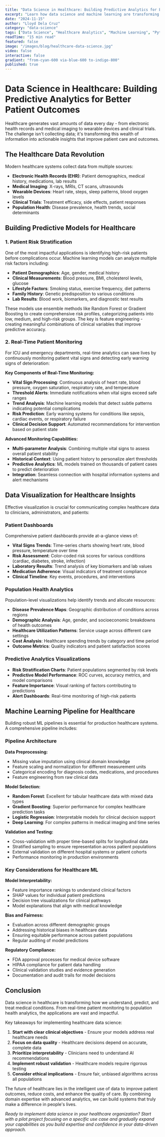 ```yaml
---
title: "Data Science in Healthcare: Building Predictive Analytics for Better Patient Outcomes"
excerpt: "Learn how data science and machine learning are transforming healthcare analytics, from predictive modeling to real-time patient monitoring and population health insights."
date: "2024-11-15"
author: "Lloyd Dela Cruz"
category: "data-science"
tags: ["Data Science", "Healthcare Analytics", "Machine Learning", "Python", "Predictive Modeling"]
readTime: "15 min read"
featured: false
image: "/images/blog/healthcare-data-science.jpg"
video: false
interactive: false
gradient: "from-cyan-600 via-blue-600 to-indigo-800"
published: true
---
```


# Data Science in Healthcare: Building Predictive Analytics for Better Patient Outcomes

Healthcare generates vast amounts of data every day - from electronic health records and medical imaging to wearable devices and clinical trials. The challenge isn't collecting data; it's transforming this wealth of information into actionable insights that improve patient care and outcomes.

## The Healthcare Data Revolution

Modern healthcare systems collect data from multiple sources:

- **Electronic Health Records (EHR)**: Patient demographics, medical history, medications, lab results
- **Medical Imaging**: X-rays, MRIs, CT scans, ultrasounds
- **Wearable Devices**: Heart rate, steps, sleep patterns, blood oxygen levels
- **Clinical Trials**: Treatment efficacy, side effects, patient responses
- **Population Health**: Disease prevalence, health trends, social determinants

## Building Predictive Models for Healthcare

### 1. **Patient Risk Stratification**

One of the most impactful applications is identifying high-risk patients before complications occur. Machine learning models can analyze multiple risk factors including:

- **Patient Demographics**: Age, gender, medical history
- **Clinical Measurements**: Blood pressure, BMI, cholesterol levels, glucose
- **Lifestyle Factors**: Smoking status, exercise frequency, diet patterns
- **Family History**: Genetic predisposition to various conditions
- **Lab Results**: Blood work, biomarkers, and diagnostic test results

These models use ensemble methods like Random Forest or Gradient Boosting to create comprehensive risk profiles, categorizing patients into low, medium, and high-risk groups. The key is feature engineering - creating meaningful combinations of clinical variables that improve predictive accuracy.

### 2. **Real-Time Patient Monitoring**

For ICU and emergency departments, real-time analytics can save lives by continuously monitoring patient vital signs and detecting early warning signs of deterioration:

**Key Components of Real-Time Monitoring:**

- **Vital Sign Processing**: Continuous analysis of heart rate, blood pressure, oxygen saturation, respiratory rate, and temperature
- **Threshold Alerts**: Immediate notifications when vital signs exceed safe ranges
- **Trend Analysis**: Machine learning models that detect subtle patterns indicating potential complications
- **Risk Prediction**: Early warning systems for conditions like sepsis, cardiac events, or respiratory failure
- **Clinical Decision Support**: Automated recommendations for intervention based on patient state

**Advanced Monitoring Capabilities:**

- **Multi-parameter Analysis**: Combining multiple vital signs to assess overall patient stability
- **Historical Context**: Using patient history to personalize alert thresholds
- **Predictive Analytics**: ML models trained on thousands of patient cases to predict deterioration
- **Integration**: Seamless connection with hospital information systems and alert mechanisms

## Data Visualization for Healthcare Insights

Effective visualization is crucial for communicating complex healthcare data to clinicians, administrators, and patients:

### **Patient Dashboards**

Comprehensive patient dashboards provide at-a-glance views of:

- **Vital Signs Trends**: Time-series charts showing heart rate, blood pressure, temperature over time
- **Risk Assessment**: Color-coded risk scores for various conditions (cardiac, diabetes, stroke, infection)
- **Laboratory Results**: Trend analysis of key biomarkers and lab values
- **Medication Adherence**: Visual indicators of treatment compliance
- **Clinical Timeline**: Key events, procedures, and interventions

### **Population Health Analytics**

Population-level visualizations help identify trends and allocate resources:

- **Disease Prevalence Maps**: Geographic distribution of conditions across regions
- **Demographic Analysis**: Age, gender, and socioeconomic breakdowns of health outcomes
- **Healthcare Utilization Patterns**: Service usage across different care settings
- **Cost Analysis**: Healthcare spending trends by category and time period
- **Outcome Metrics**: Quality indicators and patient satisfaction scores

### **Predictive Analytics Visualizations**

- **Risk Stratification Charts**: Patient populations segmented by risk levels
- **Predictive Model Performance**: ROC curves, accuracy metrics, and model comparisons
- **Feature Importance**: Visual ranking of factors contributing to predictions
- **Alert Dashboards**: Real-time monitoring of high-risk patients

## Machine Learning Pipeline for Healthcare

Building robust ML pipelines is essential for production healthcare systems. A comprehensive pipeline includes:

### **Pipeline Architecture**

**Data Preprocessing:**
- Missing value imputation using clinical domain knowledge
- Feature scaling and normalization for different measurement units
- Categorical encoding for diagnosis codes, medications, and procedures
- Feature engineering from raw clinical data

**Model Selection:**
- **Random Forest**: Excellent for tabular healthcare data with mixed data types
- **Gradient Boosting**: Superior performance for complex healthcare prediction tasks
- **Logistic Regression**: Interpretable models for clinical decision support
- **Deep Learning**: For complex patterns in medical imaging and time series

**Validation and Testing:**
- Cross-validation with proper time-based splits for longitudinal data
- Stratified sampling to ensure representation across patient populations
- External validation on different hospital systems or patient cohorts
- Performance monitoring in production environments

### **Key Considerations for Healthcare ML**

**Model Interpretability:**
- Feature importance rankings to understand clinical factors
- SHAP values for individual patient predictions
- Decision tree visualizations for clinical pathways
- Model explanations that align with medical knowledge

**Bias and Fairness:**
- Evaluation across different demographic groups
- Addressing historical biases in healthcare data
- Ensuring equitable performance across patient populations
- Regular auditing of model predictions

**Regulatory Compliance:**
- FDA approval processes for medical device software
- HIPAA compliance for patient data handling
- Clinical validation studies and evidence generation
- Documentation and audit trails for model decisions

## Conclusion

Data science in healthcare is transforming how we understand, predict, and treat medical conditions. From real-time patient monitoring to population health analytics, the applications are vast and impactful.

Key takeaways for implementing healthcare data science:

1. **Start with clear clinical objectives** - Ensure your models address real healthcare needs
2. **Focus on data quality** - Healthcare decisions depend on accurate, complete data
3. **Prioritize interpretability** - Clinicians need to understand AI recommendations
4. **Implement robust validation** - Healthcare models require rigorous testing
5. **Consider ethical implications** - Ensure fair, unbiased algorithms across all populations

The future of healthcare lies in the intelligent use of data to improve patient outcomes, reduce costs, and enhance the quality of care. By combining domain expertise with advanced analytics, we can build systems that truly make a difference in people's lives.

*Ready to implement data science in your healthcare organization? Start with a pilot project focusing on a specific use case and gradually expand your capabilities as you build expertise and confidence in your data-driven approach.*